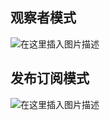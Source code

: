 ## 观察者模式
![在这里插入图片描述](https://img-blog.csdnimg.cn/9c941b3814044ac48c8cbc4ab8b1ff99.png?x-oss-process=image/watermark,type_d3F5LXplbmhlaQ,shadow_50,text_Q1NETiBAQW5pdGEtU3Vu,size_20,color_FFFFFF,t_70,g_se,x_16)

## 发布订阅模式
![在这里插入图片描述](https://img-blog.csdnimg.cn/752a5359c4394a9c835941f88d81d2b4.png?x-oss-process=image/watermark,type_d3F5LXplbmhlaQ,shadow_50,text_Q1NETiBAQW5pdGEtU3Vu,size_20,color_FFFFFF,t_70,g_se,x_16)
